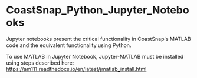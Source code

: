 # CoastSnap_Python_Jupyter_Notebooks
Jupyter notebooks present the critical functionality in CoastSnap's MATLAB code and the equivalent functionality using Python.

To use MATLAB in Jupyter Notebook, Jupyter-MATLAB must be installed using steps described here: https://am111.readthedocs.io/en/latest/jmatlab_install.html
